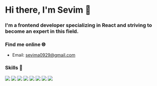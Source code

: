 # Hi there, I'm Sevim 👋

### I'm a frontend developer specializing in React and striving to become an expert in this field. 


### Find me online 🌐

- Email: sevima0929@gmail.com

### Skills 🚀

<img src="https://img.icons8.com/color/48/000000/react-native.png"/> <img src="https://img.icons8.com/color/48/000000/html-5.png"/> <img src="https://img.icons8.com/color/48/000000/css3.png"/> <img src="https://img.icons8.com/color/48/000000/bootstrap.png"/> <img src="https://img.icons8.com/color/48/000000/javascript.png"/> <img src="https://img.icons8.com/color/48/000000/tailwind-css.png"/> <img src="https://img.icons8.com/color/48/000000/slack-new.png"/> <img src="https://img.icons8.com/color/48/000000/git.png"/>



